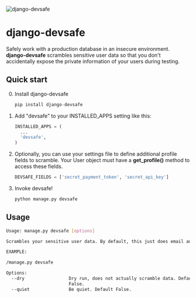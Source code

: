 ![django-devsafe](http://i.imgur.com/MhtKl25.gif)

django-devsafe
==============

Safely work with a production database in an insecure environment. **django-devsafe** scrambles sensitive user data so that you don't accidentally expose the private information of your users during testing.

Quick start
-----------

0. Install django-devsafe

    ```python
    pip install django-devsafe
    ```

1. Add "devsafe" to your INSTALLED_APPS setting like this:

    ```python
    INSTALLED_APPS = (
      ...
      'devsafe',
    )
    ```

2. Optionally, you can use your settings file to define additional profile fields to scramble. Your User object must
have a **get_profile()** method to access these fields.

    ```python
    DEVSAFE_FIELDS = ['secret_payment_token', 'secret_api_key']
    ```

3. Invoke devsafe!

    ```bash
    python manage.py devsafe
    ```

Usage
----------

```bash
Usage: manage.py devsafe [options] 

Scrambles your sensitive user data. By default, this just does email addresses and passwords. Omits superusers and staff.

EXAMPLE:

/manage.py devsafe

Options:
  --dry                 Dry run, does not actually scramble data. Default
                        False.
  --quiet               Be quiet. Default False.

```
